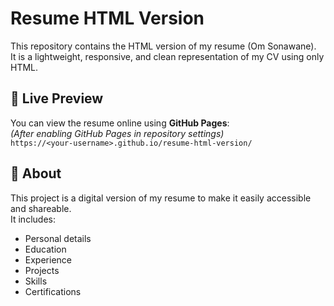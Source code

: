 # Resume HTML Version

This repository contains the HTML version of my resume (Om Sonawane).  
It is a lightweight, responsive, and clean representation of my CV using only HTML.

## 🔗 Live Preview
You can view the resume online using **GitHub Pages**:  
*(After enabling GitHub Pages in repository settings)*  
`https://<your-username>.github.io/resume-html-version/`

## 📄 About
This project is a digital version of my resume to make it easily accessible and shareable.  
It includes:
- Personal details  
- Education  
- Experience  
- Projects  
- Skills  
- Certifications  


   



